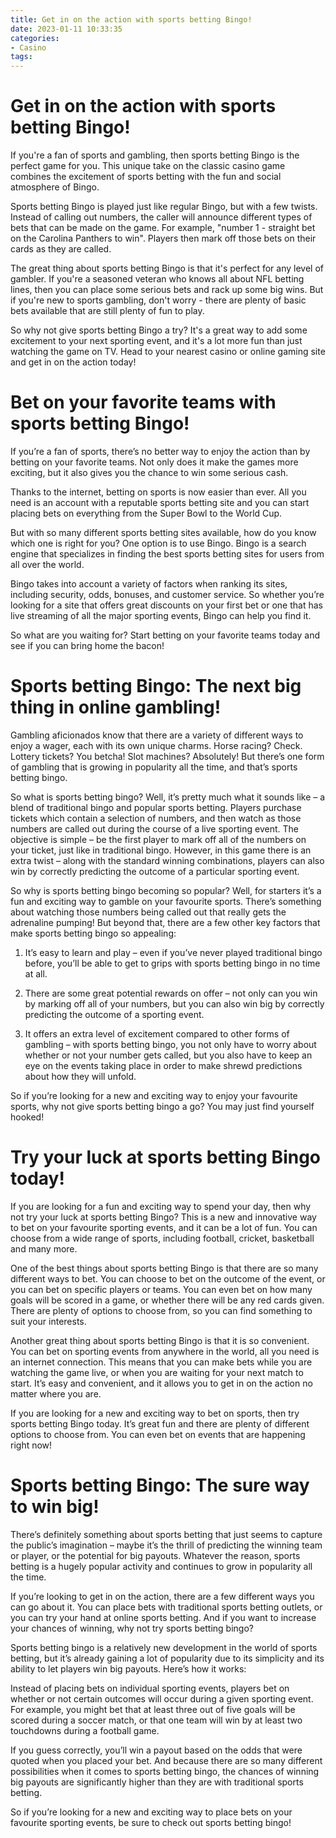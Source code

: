 ```yaml
---
title: Get in on the action with sports betting Bingo!
date: 2023-01-11 10:33:35
categories:
- Casino
tags:
---
```



#  Get in on the action with sports betting Bingo!

If you're a fan of sports and gambling, then sports betting Bingo is the perfect game for you. This unique take on the classic casino game combines the excitement of sports betting with the fun and social atmosphere of Bingo.

Sports betting Bingo is played just like regular Bingo, but with a few twists. Instead of calling out numbers, the caller will announce different types of bets that can be made on the game. For example, "number 1 - straight bet on the Carolina Panthers to win". Players then mark off those bets on their cards as they are called.

The great thing about sports betting Bingo is that it's perfect for any level of gambler. If you're a seasoned veteran who knows all about NFL betting lines, then you can place some serious bets and rack up some big wins. But if you're new to sports gambling, don't worry - there are plenty of basic bets available that are still plenty of fun to play.

So why not give sports betting Bingo a try? It's a great way to add some excitement to your next sporting event, and it's a lot more fun than just watching the game on TV. Head to your nearest casino or online gaming site and get in on the action today!

#  Bet on your favorite teams with sports betting Bingo!

If you’re a fan of sports, there’s no better way to enjoy the action than by betting on your favorite teams. Not only does it make the games more exciting, but it also gives you the chance to win some serious cash.

Thanks to the internet, betting on sports is now easier than ever. All you need is an account with a reputable sports betting site and you can start placing bets on everything from the Super Bowl to the World Cup.

But with so many different sports betting sites available, how do you know which one is right for you? One option is to use Bingo. Bingo is a search engine that specializes in finding the best sports betting sites for users from all over the world.

Bingo takes into account a variety of factors when ranking its sites, including security, odds, bonuses, and customer service. So whether you’re looking for a site that offers great discounts on your first bet or one that has live streaming of all the major sporting events, Bingo can help you find it.

So what are you waiting for? Start betting on your favorite teams today and see if you can bring home the bacon!

#  Sports betting Bingo: The next big thing in online gambling!

Gambling aficionados know that there are a variety of different ways to enjoy a wager, each with its own unique charms. Horse racing? Check. Lottery tickets? You betcha! Slot machines? Absolutely! But there’s one form of gambling that is growing in popularity all the time, and that’s sports betting bingo.

So what is sports betting bingo? Well, it’s pretty much what it sounds like – a blend of traditional bingo and popular sports betting. Players purchase tickets which contain a selection of numbers, and then watch as those numbers are called out during the course of a live sporting event. The objective is simple – be the first player to mark off all of the numbers on your ticket, just like in traditional bingo. However, in this game there is an extra twist – along with the standard winning combinations, players can also win by correctly predicting the outcome of a particular sporting event.

So why is sports betting bingo becoming so popular? Well, for starters it’s a fun and exciting way to gamble on your favourite sports. There’s something about watching those numbers being called out that really gets the adrenaline pumping! But beyond that, there are a few other key factors that make sports betting bingo so appealing:

1) It’s easy to learn and play – even if you’ve never played traditional bingo before, you’ll be able to get to grips with sports betting bingo in no time at all.

2) There are some great potential rewards on offer – not only can you win by marking off all of your numbers, but you can also win big by correctly predicting the outcome of a sporting event.

3) It offers an extra level of excitement compared to other forms of gambling – with sports betting bingo, you not only have to worry about whether or not your number gets called, but you also have to keep an eye on the events taking place in order to make shrewd predictions about how they will unfold.

So if you’re looking for a new and exciting way to enjoy your favourite sports, why not give sports betting bingo a go? You may just find yourself hooked!

#  Try your luck at sports betting Bingo today!

If you are looking for a fun and exciting way to spend your day, then why not try your luck at sports betting Bingo? This is a new and innovative way to bet on your favourite sporting events, and it can be a lot of fun. You can choose from a wide range of sports, including football, cricket, basketball and many more.

One of the best things about sports betting Bingo is that there are so many different ways to bet. You can choose to bet on the outcome of the event, or you can bet on specific players or teams. You can even bet on how many goals will be scored in a game, or whether there will be any red cards given. There are plenty of options to choose from, so you can find something to suit your interests.

Another great thing about sports betting Bingo is that it is so convenient. You can bet on sporting events from anywhere in the world, all you need is an internet connection. This means that you can make bets while you are watching the game live, or when you are waiting for your next match to start. It’s easy and convenient, and it allows you to get in on the action no matter where you are.

If you are looking for a new and exciting way to bet on sports, then try sports betting Bingo today. It’s great fun and there are plenty of different options to choose from. You can even bet on events that are happening right now!

#  Sports betting Bingo: The sure way to win big!

There’s definitely something about sports betting that just seems to capture the public’s imagination – maybe it’s the thrill of predicting the winning team or player, or the potential for big payouts. Whatever the reason, sports betting is a hugely popular activity and continues to grow in popularity all the time.

If you’re looking to get in on the action, there are a few different ways you can go about it. You can place bets with traditional sports betting outlets, or you can try your hand at online sports betting. And if you want to increase your chances of winning, why not try sports betting bingo?

Sports betting bingo is a relatively new development in the world of sports betting, but it’s already gaining a lot of popularity due to its simplicity and its ability to let players win big payouts. Here’s how it works:

Instead of placing bets on individual sporting events, players bet on whether or not certain outcomes will occur during a given sporting event. For example, you might bet that at least three out of five goals will be scored during a soccer match, or that one team will win by at least two touchdowns during a football game.

If you guess correctly, you’ll win a payout based on the odds that were quoted when you placed your bet. And because there are so many different possibilities when it comes to sports betting bingo, the chances of winning big payouts are significantly higher than they are with traditional sports betting.

So if you’re looking for a new and exciting way to place bets on your favourite sporting events, be sure to check out sports betting bingo!